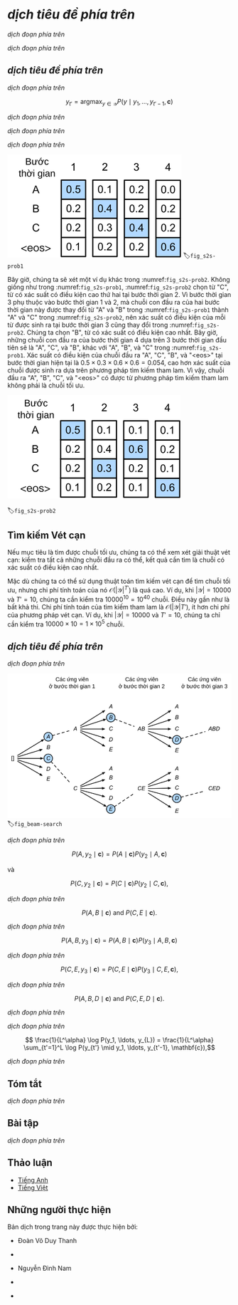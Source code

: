 <!-- ===================== Bắt đầu dịch Phần 1 ==================== -->
<!-- ========================================= REVISE PHẦN 1 - BẮT ĐẦU =================================== -->

<!--
# Beam Search
-->

# *dịch tiêu đề phía trên*

<!--
In :numref:`sec_seq2seq`, we discussed how to train an encoder-decoder with input and output sequences that are both of variable length.
In this section, we are going to introduce how to use the encoder-decoder to predict sequences of variable length.
-->

*dịch đoạn phía trên*

<!--
As in :numref:`sec_machine_translation`, when preparing to train the dataset, we normally attach a special symbol "&lt;eos&gt;" after each sentence to indicate the termination of the sequence.
We will continue to use this mathematical symbol in the discussion below. For ease of discussion, we assume that the output of the decoder is a sequence of text.
Let the size of output text dictionary $\mathcal{Y}$ (contains special symbol "&lt;eos&gt;") be $\left|\mathcal{Y}\right|$, and the maximum length of the output sequence be $T'$.
There are a total $\mathcal{O}(\left|\mathcal{Y}\right|^{T'})$ types of possible output sequences.
All the subsequences after the special symbol "&lt;eos&gt;" in these output sequences will be discarded.
Besides, we still denote the context vector as $\mathbf{c}$, which encodes information of all the hidden states from the input.
-->

*dịch đoạn phía trên*


<!--
## Greedy Search
-->

## *dịch tiêu đề phía trên*

<!--
First, we will take a look at a simple solution: greedy search.
For any timestep $t'$ of the output sequence, we are going to search for the word with the highest conditional probability from $|\mathcal{Y}|$ numbers of words, with
-->

*dịch đoạn phía trên*


$$y_{t'} = \operatorname*{argmax}_{y \in \mathcal{Y}} P(y \mid y_1, \ldots, y_{t'-1}, \mathbf{c})$$


<!--
as the output.  Once the "&lt;eos&gt;" symbol is detected, or the output sequence has reached its maximum length $T'$, the output is completed.
-->

*dịch đoạn phía trên*

<!--
As we mentioned in our discussion of the decoder, the conditional probability of generating an output sequence based on the input sequence is 
$\prod_{t'=1}^{T'} P(y_{t'} \mid y_1, \ldots, y_{t'-1}, \mathbf{c})$.
We will take the output sequence with the highest conditional probability as the optimal sequence.
The main problem with greedy search is that there is no guarantee that the optimal sequence will be obtained.
-->

*dịch đoạn phía trên*

<!--
Take a look at the example below.
We assume that there are four words "A", "B", "C", and "&lt;eos&gt;" in the output dictionary.
The four numbers under each timestep in :numref:`fig_s2s-prob1` represent the conditional probabilities of generating "A", "B", "C", and "&lt;eos&gt;" at that timestep, respectively.
At each timestep, greedy search selects the word with the highest conditional probability.
Therefore, the output sequence "A", "B", "C", and "&lt;eos&gt;" will be generated in :numref:`fig_s2s-prob1`.
The conditional probability of this output sequence is $0.5\times0.4\times0.4\times0.6 = 0.048$.
-->

*dịch đoạn phía trên*

<!-- ===================== Kết thúc dịch Phần 1 ===================== -->

<!-- ===================== Bắt đầu dịch Phần 2 ===================== -->

<!--
![The four numbers under each timestep represent the conditional probabilities of generating "A", "B", "C", and "&lt;eos&gt;" at that timestep, respectively.  At each timestep, greedy search selects the word with the highest conditional probability. ](../img/s2s-prob1.svg)
-->

![Bốn số nằm dưới mỗi bước thời gian biểu diễn xác suất có điều kiện tạo ra "A", "B", "C", và "&lt;eos&gt;" tại từng thời gian tương ứng. Tại mỗi bước thời gian, phương pháp tìm kiếm tham lam sẽ chọn từ có xác suất cao nhất.](../img/s2s-prob1.svg)
:label:`fig_s2s-prob1`


<!--
Now, we will look at another example shown in :numref:`fig_s2s-prob2`.
Unlike in :numref:`fig_s2s-prob1`, the following figure :numref:`fig_s2s-prob2` selects the word "C", which has the second highest conditional probability at timestep 2.
Since the output subsequences of timesteps 1 and 2, on which timestep 3 is based, are changed from "A" and "B" in :numref:`fig_s2s-prob1` to "A" and "C" in :numref:`fig_s2s-prob2`, 
the conditional probability of each word generated at timestep 3 has also changed in :numref:`fig_s2s-prob2`.
We choose the word "B", which has the highest conditional probability.
Now, the output subsequences of timestep 4 based on the first three timesteps are "A", "C", and "B", which are different from "A", "B", and "C" in :numref:`fig_s2s-prob1`.
Therefore, the conditional probability of generating each word in timestep 4 in :numref:`fig_s2s-prob2` is also different from that in :numref:`fig_s2s-prob1`.
We find that the conditional probability of the output sequence "A", "C", "B", and "&lt;eos&gt;" at the current timestep is $0.5\times0.3 \times0.6\times0.6=0.054$, 
which is higher than the conditional probability of the output sequence obtained by greedy search.
Therefore, the output sequence "A", "B", "C", and "&lt;eos&gt;" obtained by the greedy search is not an optimal sequence.
-->

Bây giờ, chúng ta sẽ xét một ví dụ khác trong :numref:`fig_s2s-prob2`.
Không giống như trong :numref:`fig_s2s-prob1`, :numref:`fig_s2s-prob2` chọn từ "C", từ có xác suất có điều kiện cao thứ hai tại bước thời gian 2.
Vì bước thời gian 3 phụ thuộc vào bước thời gian 1 và 2, mà chuỗi con đầu ra của hai bước thời gian này được thay đổi từ "A" và "B" trong :numref:`fig_s2s-prob1` thành "A" và "C" trong :numref:`fig_s2s-prob2`, nên xác suất có điều kiện của mỗi từ được sinh ra tại bước thời gian 3 cũng thay đổi trong :numref:`fig_s2s-prob2`.
Chúng ta chọn "B", từ có xác suất có điều kiện cao nhất.
Bây giờ, những chuỗi con đầu ra của bước thời gian 4 dựa trên 3 bước thời gian đầu tiên sẽ là "A", "C", và "B", khác với "A", "B", và "C" trong :numref:`fig_s2s-prob1`.
Xác suất có điều kiện của chuỗi đầu ra "A", "C", "B", và "&lt;eos&gt;" tại bước thời gian hiện tại là $0.5\times0.3\times0.6\times0.6=0.054$, cao hơn xác suất của chuỗi được sinh ra dựa trên phương pháp tìm kiếm tham lam.
Vì vậy, chuỗi đầu ra "A", "B", "C", và "&lt;eos&gt;" có được từ phương pháp tìm kiếm tham lam không phải là chuỗi tối ưu.
<!--
![The four numbers under each timestep represent the conditional probabilities of generating "A", "B", "C", and "&lt;eos&gt;" at that timestep.  At timestep 2, the word "C", which has the second highest conditional probability, is selected.](../img/s2s-prob2.svg)
-->

![Bốn số nằm dưới mỗi bước thời gian biểu diễn xác suất có điều kiện tạo ra "A", "B", "C", và "&lt;eos&gt;" tại bước thời gian đó. Tại bước thời gian 2, từ "C" được chọn có xác suất có điều kiện cao thứ hai.](../img/s2s-prob2.svg)

:label:`fig_s2s-prob2`
<!--
## Exhaustive Search
-->

## Tìm kiếm Vét cạn

<!--
If the goal is to obtain the optimal sequence, we may consider using exhaustive search: 
an exhaustive examination of all possible output sequences, which outputs the sequence with the highest conditional probability.
-->
Nếu mục tiêu là tìm được chuỗi tối ưu, chúng ta có thể xem xét giải thuật vét cạn: kiểm tra tất cả những chuỗi đầu ra có thể, kết quả cần tìm là chuỗi có xác suất có điều kiện cao nhất.
<!--
Although we can use an exhaustive search to obtain the optimal sequence, its computational overhead $\mathcal{O}(\left|\mathcal{Y}\right|^{T'})$ is likely to be excessively high.
For example, when $|\mathcal{Y}|=10000$ and $T'=10$, we will need to evaluate $10000^{10} = 10^{40}$ sequences.
This is next to impossible to complete.
The computational overhead of greedy search is $\mathcal{O}(\left|\mathcal{Y}\right|T')$, which is usually significantly less than the computational overhead of an exhaustive search.
For example, when $|\mathcal{Y}|=10000$ and $T'=10$, we only need to evaluate $10000\times10=1\times10^5$ sequences.
-->
Mặc dù chúng ta có thể sử dụng thuật toán tìm kiếm vét cạn để tìm chuỗi tối ưu, nhưng chi phí tính toán của nó $\mathcal{O}(\left|\mathcal{Y}\right|^{T'})$ là quá cao.
Ví dụ, khi $|\mathcal{Y}|=10000$ và $T'=10$, chúng ta cần kiểm tra $10000^{10} = 10^{40}$ chuỗi.
Điều này gần như là bất khả thi.
Chi phí tính toán của tìm kiếm tham lam là $\mathcal{O}(\left|\mathcal{Y}\right|T')$, ít hơn chi phí của phương pháp vét cạn.
Ví dụ, khi $|\mathcal{Y}|=10000$ và $T'=10$, chúng ta chỉ cần kiểm tra $10000\times10=1\times10^5$ chuỗi.
<!-- ===================== Kết thúc dịch Phần 2 ===================== -->

<!-- ===================== Bắt đầu dịch Phần 3 ===================== -->

<!-- ========================================= REVISE PHẦN 1 - KẾT THÚC ===================================-->

<!-- ========================================= REVISE PHẦN 2 - BẮT ĐẦU ===================================-->

<!--
## Beam Search
-->

## *dịch tiêu đề phía trên*

<!--
*Beam search* is an improved algorithm based on greedy search.
It has a hyper-parameter named *beam size*, $k$.
At timestep 1, we select $k$ words with the highest conditional probability to be the first word of the $k$ candidate output sequences.
For each subsequent timestep, we are going to select the $k$ output sequences with the highest conditional probability from 
the total of $k\left|\mathcal{Y}\right|$ possible output sequences based on the $k$ candidate output sequences from the previous timestep.
These will be the candidate output sequences for that timestep.
Finally, we will filter out the sequences containing the special symbol "&lt;eos&gt;" from the candidate output sequences of each timestep 
and discard all the subsequences after it to obtain a set of final candidate output sequences.
-->

*dịch đoạn phía trên*


<!--
![The beam search process. The beam size is 2 and the maximum length of the output sequence is 3. The candidate output sequences are $A$, $C$, $AB$, $CE$, $ABD$, and $CED$. ](../img/beam-search.svg)
-->

![*dịch chú thích ảnh phía trên*](../img/beam-search.svg)
:label:`fig_beam-search`


<!--
:numref:`fig_beam-search` demonstrates the process of beam search with an example.
Suppose that the vocabulary of the output sequence contains only five elements: $\mathcal{Y} = \{A, B, C, D, E\}$ where one of them is a special symbol “&lt;eos&gt;”.
Set beam size to 2, the maximum length of the output sequence to 3.
At timestep 1 of the output sequence, suppose the words with the highest conditional probability $P(y_1 \mid \mathbf{c})$ are $A$ and $C$.
At timestep 2, for all $y_2 \in \mathcal{Y},$ we compute
-->

*dịch đoạn phía trên*


$$P(A, y_2 \mid \mathbf{c}) = P(A \mid \mathbf{c})P(y_2 \mid A, \mathbf{c})$$


<!--
and
-->

và

$$P(C, y_2 \mid \mathbf{c}) = P(C \mid \mathbf{c})P(y_2 \mid C, \mathbf{c}),$$


<!--
and pick the largest two among these 10 values, say
-->

*dịch đoạn phía trên*


$$P(A, B \mid \mathbf{c}) \text{  and  } P(C, E \mid \mathbf{c}).$$


<!--
Then at timestep 3, for all $y_3 \in \mathcal{Y}$, we compute
-->

*dịch đoạn phía trên*


$$P(A, B, y_3 \mid \mathbf{c}) = P(A, B \mid \mathbf{c})P(y_3 \mid A, B, \mathbf{c})$$


<!--
and
-->

*dịch đoạn phía trên*


$$P(C, E, y_3 \mid \mathbf{c}) = P(C, E \mid \mathbf{c})P(y_3 \mid C, E, \mathbf{c}),$$


<!--
and pick the largest two among these 10 values, say
-->

*dịch đoạn phía trên*


$$P(A, B, D \mid \mathbf{c}) \text{  and  } P(C, E, D \mid  \mathbf{c}).$$


<!--
As a result, we obtain 6 candidates output sequences: (1) $A$; (2) $C$; (3) $A$, $B$; (4) $C$, $E$; (5) $A$, $B$, $D$; and (6) $C$, $E$, $D$.
In the end, we will get the set of final candidate output sequences based on these 6 sequences.
-->

*dịch đoạn phía trên*

<!--
In the set of final candidate output sequences, we will take the sequence with the highest score as the output sequence from those below:
-->

*dịch đoạn phía trên*


$$ \frac{1}{L^\alpha} \log P(y_1, \ldots, y_{L}) = \frac{1}{L^\alpha} \sum_{t'=1}^L \log P(y_{t'} \mid y_1, \ldots, y_{t'-1}, \mathbf{c}),$$


<!-- ===================== Kết thúc dịch Phần 3 ===================== -->

<!-- ===================== Bắt đầu dịch Phần 4 ===================== -->

<!--
Here, $L$ is the length of the final candidate sequence and the selection for $\alpha$ is generally 0.75.
The $L^\alpha$ on the denominator is a penalty on the logarithmic addition scores for the longer sequences above.
The computational overhead $\mathcal{O}(k\left|\mathcal{Y}\right|T')$ of the beam search can be obtained through analysis.
The result is between the computational overhead of greedy search and exhaustive search.
In addition, greedy search can be treated as a beam search with a beam size of 1.
Beam search strikes a balance between computational overhead and search quality using a flexible beam size of $k$.
-->

*dịch đoạn phía trên*


<!--
## Summary
-->

## Tóm tắt

<!--
* Methods for predicting variable-length sequences include greedy search, exhaustive search, and beam search.
* Beam search strikes a balance between computational overhead and search quality using a flexible beam size.
-->

*dịch đoạn phía trên*


<!--
## Exercises
-->

## Bài tập

<!--
1. Can we treat an exhaustive search as a beam search with a special beam size? Why?
2. We used language models to generate sentences in :numref:`sec_rnn_scratch`. Which kind of search does this output use? Can you improve it?
-->

*dịch đoạn phía trên*


<!-- ===================== Kết thúc dịch Phần 4 ===================== -->
<!-- ========================================= REVISE PHẦN 2 - KẾT THÚC ===================================-->

## Thảo luận
* [Tiếng Anh](https://discuss.mxnet.io/t/2394)
* [Tiếng Việt](https://forum.machinelearningcoban.com/c/d2l)

## Những người thực hiện
Bản dịch trong trang này được thực hiện bởi:
<!--
Tác giả của mỗi Pull Request điền tên mình và tên những người review mà bạn thấy
hữu ích vào từng phần tương ứng. Mỗi dòng một tên, bắt đầu bằng dấu `*`.

Lưu ý:
* Nếu reviewer không cung cấp tên, bạn có thể dùng tên tài khoản GitHub của họ
với dấu `@` ở đầu. Ví dụ: @aivivn.

* Tên đầy đủ của các reviewer có thể được tìm thấy tại https://github.com/aivivn/d2l-vn/blob/master/docs/contributors_info.md
-->

* Đoàn Võ Duy Thanh
<!-- Phần 1 -->
*

<!-- Phần 2 -->
* Nguyễn Đình Nam

<!-- Phần 3 -->
*

<!-- Phần 4 -->
*
